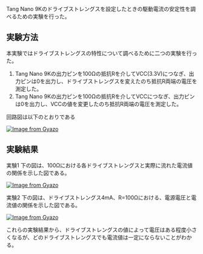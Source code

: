 Tang Nano 9Kのドライブストレングスを設定したときの駆動電流の安定性を調べるための実験を行った。

## 実験方法

本実験ではドライブストレングスの特性について調べるために二つの実験を行った。
1. Tang Nano 9Kの出力ピンを100Ωの抵抗Rを介してVCC(3.3V)につなぎ、出力ピンは0を出力し、ドライブストレングスを変えたのち抵抗R両端の電圧を測定した。
2. Tang Nano 9Kの出力ピンを100Ωの抵抗Rを介してVCCにつなぎ、出力ピンは0を出力し、VCCの値を変更したのち抵抗R両端の電圧を測定した。

回路図は以下のとおりである

[![Image from Gyazo](https://i.gyazo.com/564f084d0a9ec020002f50927e1c5bf2.png)](https://gyazo.com/564f084d0a9ec020002f50927e1c5bf2) 

## 実験結果

実験1
下の図は、100Ωにおける各ドライブストレングスと実際に流れた電流値の関係を示した図である。

[![Image from Gyazo](https://i.gyazo.com/f1fbe9540747734305bf8e7480c5b1dc.png)](https://gyazo.com/f1fbe9540747734305bf8e7480c5b1dc)

実験2
下の図は、ドライブストレングス4mA、R=100Ωにおける、電源電圧と電流値の関係を示した図である。

[![Image from Gyazo](https://i.gyazo.com/e79b36eee5ff3a7da9af313fae9e3e6b.png)](https://gyazo.com/e79b36eee5ff3a7da9af313fae9e3e6b)

これらの実験結果から、ドライブストレングスの値によって電圧はある程度小さくなるが、どのドライブストレングスでも電流値は一定にならないことがわかる。
